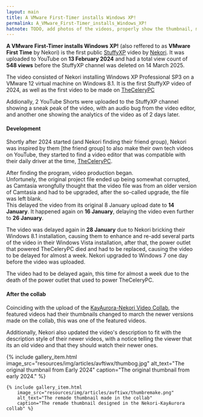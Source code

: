 ```yaml
---
layout: main
title: A VMware First-Timer installs Windows XP!
permalink: A_VMware_First-Timer_installs_Windows_XP!
hatnote: TODO, add photos of the videos, properly show the thumbnail, move the og thumbnail from my [nekori's] phone and explain what happened in the video
---
```


**A VMware First-Timer installs Windows XP!** (also reffered to as **VMware First Time** by Nekori) is the first public [StuffyXP](StuffyXP) video by [Nekori](Nekori). It was uploaded to YouTube on **13 February 2024** and had a total view count of **548 views** before the StuffyXP channel was deleted on 14 March 2025.

The video consisted of Nekori installing Windows XP Professional SP3 on a VMware 12 virtual machine on Windows 8.1. It is the first StuffyXP video of 2024, as well as the first video to be made on [TheCeleryPC](TheCeleryPC)

Addionally, 2 YouTube Shorts were uploaded to the StuffyXP channel showing a sneak peak of the video, with an audio bug from the video editor, and another one showing the analytics of the video as of 2 days later.

#### Development

Shortly after 2024 started (and Nekori finding their friend group), Nekori was inspired by them [the friend group] to also make their own tech videos on YouTube, they started to find a video editor that was compatible with their daily driver at the time, [TheCeleryPC](TheCeleryPC).

After finding the program, video production began.<br>Unfortunely, the original project file ended up being somewhat corrupted, as Camtasia wrongfully thought that the video file was from an older version of Camtasia and had to be upgraded, after the so-called upgrade, the file was left blank.<br>This delayed the video from its original 8 January upload date to **14 January**. It happened again on **16 January**, delaying the video even further to **26 January**.

The video was delayed again in **28 January** due to Nekori bricking their Windows 8.1 installation, causing them to enhance and re-add several parts of the video in their Windows Vista installation, after that, the power outlet that powered TheCeleryPC died and had to be replaced, causing the video to be delayed for almost a week. Nekori upgraded to Windows 7 one day before the video was uploaded.

The video had to be delayed again, this time for almost a week due to the death of the power outlet that used to power TheCeleryPC.

#### After the collab

Coinciding with the upload of the [KayAurora-Nekori Video Collab](KayAurora_and_Nekori_Collab), the featured videos had their thumbnails changed to march the newer versions made on the collab, this was one of the featured videos.

Additionally, Nekori also updated the video's description to fit with the description style of their newer videos, with a notice telling the viewer that its an old video and that they should watch their newer ones.

<div class="wiki-gallery">
    {% include gallery_item.html 
        image_src="resources/img/articles/avftiwx/thumbog.jpg" 
        alt_text="The original thumbnail from Early 2024" 
        caption="The original thumbnail from early 2024." %}

    {% include gallery_item.html 
        image_src="resources/img/articles/avftiwx/thumbremake.png" 
        alt_text="The remade thumbnail made in the collab" 
        caption="The remade thumbnail designed in the Nekori-KayAurora collab" %}
</div>